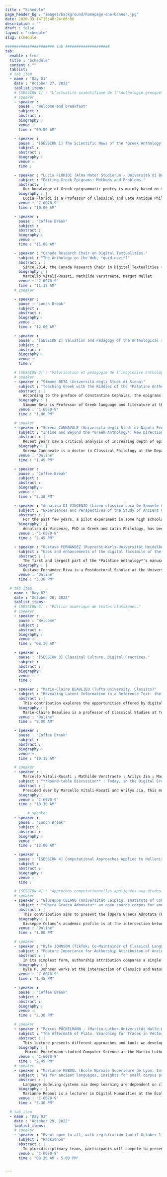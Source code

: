 ```yaml
---
title : "Schedule"
page_header_bg : "images/background/homepage-one-banner.jpg"
date: 2020-03-14T15:40:24+06:00
description : ""
draft : false
layout : "schedule"
slug: schedule

###################### Tab ####################
tab:
  enable : true
  title : "Schedule"
  content : ""
  tablist:
  # tab item
  - name : "Day 01"
    date : "October 27, 2022"
    tablist_items:
    # [SESSION 1] : "L’actualité scientifique de l’*Anthologie grecque*."
    # speaker
    - speaker :
      pause : "Welcome and breakfast"
      subject :
      abstract :
      biography :
      venue :
      time : "09.00 AM"

    - speaker :
      pause : "[SESSION 1] The Scientific News of the *Greek Anthology*."
      subject :
      abstract :
      biography :
      venue :
      time : 

    - speaker : "Lucia FLORIDI (Alma Mater Studiorum - Università di Bologna)"
      subject : "Editing Greek Epigrams: Methods and Problems."
      abstract:  |
        Our knowledge of Greek epigrammatic poetry is mainly based on two fundamental works: the *Palatine Anthology* (PA) and the *Anthology of Planudes* (APl). Minor works are added to these, called *Syllogae Minores*. Some epigrams are also known through indirect tradition (with authors like Athenaeus), or transmitted from papyri or inscriptions. The editors of the *Anthology* are thus confronted with a complex and changing textual translation, ranging from a *textus unicus* to much more varied situations. I will illustrate, in the course of my presentation, the main problems - of critical, textual and exegetical nature - that I have encountered in my capacity as editor of several epigrammatic authors (Strato, Lucillius, Hedylus in particular).
      biography : |
        Lucia Floridi is a Professor of Classical and Late Antique Philology at the Department of Classical Philology and Italian studies of the *Alma Mater Studiorum* - University of Bologna. Her main research interests are Greek and Latin epigrams, with a focus on the erotic and scoptic genres, Hellenistic poetry, prose poetry of the Imperial Age, and the relationship between literature and visual arts. Among her major publications are *Stratone di Sardi. Epigrammi* (Edizioni Dell’Orso, 2007), *Lucillio. Epigrammi* (De Gruyter, 2014), *Edilo. Epigrammi* (De Gruyter, 2020), as well as numerous contributions on authors such as Palladas, Ausonius, Longo Sophista, and Lucian.
      venue : "C-6070-9"
      time : "10.00 AM"

    - speaker :
      pause : "Coffee Break"
      subject :
      abstract :
      biography :
      venue :
      time : "11.00 AM"

    - speaker : "Canada Research Chair on Digital Textualities."
      subject : "The Anthology on the Web, *quid novi*?"
      abstract : |
        Since 2014, the Canada Research Chair in Digital Textualities (CRCDT) is working on a wide project: a digital and collaborative edition of the *Greek Anthology*. Just like the anthological corpus, the edition's platform has undergone multiple reconfigurations. This talk aims to review the challenges and stakes of this vast project and to specify its technical ins and outs.  
      biography : |
        Marcello Vitali-Rosati, Mathilde Verstraete, Margot Mellet
      venue : "C-6070-9"
      time : "11.15 AM"
    # speaker

    - speaker :
      pause : "Lunch Break"
      subject :
      abstract :
      biography :
      venue :
      time : "12.00 AM"

    - speaker :
      pause : "[SESSION 2] Valuation and Pedagogy of the Anthological Imaginary."
      subject :
      abstract :
      biography :
      venue :
      time : 

    # [SESSION 2] : "Valorisation et pédagogie de l’imaginaire anthologique."
    # speaker
    - speaker : "Simone BETA (Università degli Studi di Siena)"
      subject : "Teaching Greek with the Riddles of the *Palatine Anthology*."
      abstract : |
        According to the preface of Constantine Cephalas, the epigrams of the fourteenth book of the Palatine Anthology had a pedagogical purpose: the problems were useful to teach mathematics; the riddles to teach the language. Can these last enigmatic epigrams be useful today to teach Greek language and, in addition, classical mythology? By comparing these little poems to other poetic riddles testified in Greek and Byzantine literature, this paper will prove that the pedagogical function evoked by Cephalas can still be exploited today.
      biography : |
        Simone Beta is Professor of Greek language and literature at the University of Siena. He is the author of numerous monographs and articles on multiple topics such as ancient theatre, rhetoric, epigrammatic poetry (especially enigmas and oracles) and reception of classical culture in the modern era. Regarding comedy, he has mostly worked on Aristophanes and his adpatations. Among his latest publications, we cite *Io, un manoscritto : l’Antologia Palatina si racconta*, (2019) – which has been translated in french and published by Les Belles Lettres – and *Il labirinto della parola. Enigmi, oracoli e sogni nella cultura antica*, (2016).
      venue : "C-6070-9"
      time : "1.00 PM"

    # speaker
    - speaker : "Serena CANNAVALE (Università degli Studi di Napoli Federico II)"
      subject : "Inside and Beyond the *Greek Anthology*: New Directions and Challenges in the Study of Callimachean Epigrams."
      abstract : | 
        Recent years saw a critical analysis of increasing depth of epigrammatic literature, resulting in large-scale studies both on epigrams of epigraphic tradition and on those of literary tradition, and their mutual interplay. Such interest was mostly encouraged by the publication of the Posidippus papyrus, which stimulated new studies on the construction of ancient anthologies and on the arrangement of books of epigrams. Nevertheless, the lack of a recent edition with commentary of Callimachus' epigrams stands out very conspicuously, even though many individual poems have been the object of accurate analysis in valuable papers and monographic studies. Moving from these important recent acquisitions, it is now evident that a modern commentary to Callimachean epigrams should link the individual texts to the epigrammatic tradition as a whole, focusing both on the literary parallels within the *Greek Anthology* and on their epigraphic counterparts. The present talk suggests to apply this approach through three lines of investigation: 1) paying attention to traditional epigrammatic sub-genres (votive, sepulchral, epideictic, erotic, etc.) and to their realizations within the Callimachean corpus, while considering how traditional categories have permeable boundaries that are not so easily traced (consider for example the problematic case of the label of “epideictic” or “ecphrastic” epigram); 2) studying the continuity of transversal topoi and motifs through these sub-genres (e.g. epigrams on misanthropes; epigrams on poets or poetic works; bucolic themes); 3) considering the possibility to relate Callimachus’ epigrams to less known typologies, like those emerging from the Posidippus papyrus (e.g. *nauagika*).
      biography : |
        Serena Cannavale is a doctor in Classical Philology at the Department of Humanities (‘Dipartimento di Studi Umanistici’) of the University of Naples Federico II. Her main research interests are related to Hellenistic epigrams, ancient theatre and the history of classical studies. She has held seminars and lectures in both national and international conferences and published several papers and essays about the history of the Callimachean epigrams' text and their exegesis; the tradition and the reception of classical myths in epigrams from the Hellenistic and the Imperial periods; theatre in ancient Campania. She is editor-in-chief of the journal *Atene e Roma* and she is involved in the International Project “Dictionnaire de l’épigramme littéraire dans l’Antiquité grecque et romaine” (Directors: Doris Meyer et Céline Urlacher-Becht).
      venue : "Online"
      time : "1.45 PM"

    - speaker :
      pause : "Coffee Break"
      subject :
      abstract :
      biography :
      venue :
      time : "2.30 PM"

    - speaker : "Annalisa DI VINCENZO (Liceo classico Luca De Samuele Cagnazzi, Altamura)"
      subject : "Experiences and Perspectives of the Study of Ancient Greek Between School and *Digital Humanities*: a Possible *Fortleben* of the *Palatine Anthology*."
      abstract : |
        For the past few years, a pilot experiment in some high schools has been trying to create a way of working in the field of Digital Humanities on the basis of Greek texts: to start from knowledge to then elaborate a research paradigm through translation skills. Epigrams from the Palatine Anthology are translated in participatory translation workshops starting with the digital version of the ancient manuscript from the 10<sup>th</sup> century BCE, put online by the Perseus Project. On the basis of the Greek poetic text, this practice seeks to identify a possible *Fortleben* of ancient wisdom in contemporary culture (from music to iconographic arts). Associating Greek repertories with digital tools enables the sharing of different translations and connections to contemporary culture (cf. website Anthologiagraeca.org), and goes to fill a gap as well as build a useful bridge between the school system and academia.
      biography : |
        Annalisa di Vincenzo, PhD in Greek and Latin Philology, has been teaching Classics at the Liceo Classico Luca de Samuele Cagnazzi in Altamura since 2005. Following a specialization in software development for didactics, her teaching methods are motivated by the inclusion of digital tools in the classroom. For several years, the project of a digital and collaborative edition of the *Greek Anthology* (CRCDT) has benefitted from important contributions thanks to the involvement of her students in the editing process on the project's platform.
      venue : "C-6070-9"
      time : "2.45 PM"

    - speaker : "Gustavo FERNÁNDEZ (Ruprecht-Karls-Universität Heidelberg. University Library ; Collaborative Research Center 933 'Material Text Cultures')"
      subject : "Uses and enhancements of the digital facsimile of the *Palatine Anthology*."
      abstract : |
        The first and largest part of the *Palatine Anthology*'s manuscript (Codex Palatinus Graecus 23) has been available as a digital facsimile since 2009 at the University Library of Heidelberg. Since then scholars and anyone interested can freely access high quality images of the codex which was previously only available in critical editions or rare and expensive printed facsimiles. This presentation will examine the features of the digital facsimile and its presentation in the website of the University Library of Heidelberg which uses the software DWork. Particular attention will be given to the annotations created jointly and cooperatively between scholars in Heidelberg and Montreal. Finally, existing cases and future possibilities of reuse of the images will be discussed.
      biography : |
        Gustavo Fernández Riva is a Postdoctoral Scholar at the University of Heidelberg (Germany). As a member of the Collaborative Research Centre ‘Material Text Cultures’, he develops tools for editing and researching pre-modern written objects. He studied medieval literature at the universities of Buenos Aires (Argentina) and Porto (Portugal). His Ph.D. dissertation included a critical edition in TEI and Spanish translation of texts by the Middle High German poet Konrad von Würzburg. His current research projects include using network analysis to study shared manuscript transmission of medieval texts and the creation of an open, collaborative dataset of philological *stemmata*.
      venue : "Online"
      time : "3.30 PM"

  # tab item
  - name : "Day 02"
    date : "October 28, 2022"
    tablist_items:
    # [SESSION 3] : "Édition numérique de textes classiques."
    # speaker
    - speaker :
      pause : "Welcome"
      subject :
      abstract :
      biography :
      venue :
      time : "08.30 AM"

    - speaker :
      pause : "[SESSION 3] Classical Culture, Digital Practices."
      subject :
      abstract :
      biography :
      venue :
      time : 

    - speaker : "Marie-Claire BEAULIEU (Tufts University, Classics)"
      subject : "Revealing Latent Information in a Reference Text: the Digital Edition of the *Glossary of Greek Birds*"
      abstract : |
        This contribution explores the opportunities offered by digital publishing for non-linear texts. Like the *Palatine Anthology*, D'Arcy Thompson's *Glossary of Greek Birds* (1896 and 1936) was designed to be read flexibly according to the reader's interests and cross-reference networks. While it is primarily a reference work - essentially a list of Greek bird names combined with ornithological identification through descriptions provided by ancient texts - the most interesting aspect of the *Glossary* is what it does not explicitly say, for the references to the ancient texts cover a wealth of information about the literary, mythological, and historical associations of the birds cited as well as the relationships among them. This talk will detail the encoding techniques and processes such as formal concept analysis employed by the project to bring out this information and use it as a tool to navigate through the text.
      biography : |
        Marie-Claire Beaulieu is a professor of Classical Studies at Tufts University. Her main research areas are Greek mythology (including Greek religion and the role of women in Greek mythology) and Digital Humanities. She co-directed the Perseids project : a large initiative to build infrastructures in the field of digital humanities, through the design of collaborative editing and annotation software. Marie-Claire Beaulieu is also interested in the use of the digital medium to foster greater engagement with the ancient world through the study of language, art and culture.
      venue : "Online"
      time : "9.00 AM"

    - speaker :
      pause : "Coffee Break"
      subject :
      abstract :
      biography :
      venue :
      time : "10.15 AM"

    # speaker
    - speaker : |
        Marcello Vitali-Rosati ; Mathilde Verstraete ; Arilys Jia ; Margot Mellet ; Dominic Forest ; Emmanuel Château-Dutier ; Servanne Monjour ; Irene Stigliano.
      subject : "**Round-table Discussion** : Today, in the Digital Era…."
      abstract : |
        Presided over by Marcello Vitali-Rosati and Arilys Jia, this multilingual round table will give the floor to speakers from different backgrounds to think and redefine the most fundamental aspects of digital technologies according to their worldviews. 
      biography : 
      venue : "C-6070-9"
      time : "10.30 AM"

          # speaker
    - speaker :
      pause : "Lunch Break"
      subject :
      abstract :
      biography :
      venue :
      time : "12.00 AM"

    - speaker :
      pause : "[SESSION 4] Computational Approaches Applied to Hellenistic Studies."
      subject :
      abstract :
      biography :
      venue :
      time :  

    # [SESSION 4] : "Approches computationnelles appliquées aux études hellénistiques."
    # speaker
    - speaker : "Giuseppe CELANO (Universität Leipzig, Institute of Computer Science)"
      subject : "*Opera Graeca Adnotata*: an open source corpus for annotated Ancient Greek texts."
      abstract : |
        This contribution aims to present the [Opera Graeca Adnotata (OGA)](http://oga.informatik.uni-leipzig.de/it/index.html) corpus. OGA provides morphosyntactic annotations for most Ancient Greek texts of the Perseus Digital Library. In order for the corpus to be scalable, annotations in OGA are following PAULA XML formalism. Currently, the OGA corpus represents the largest open source annotated resource for Ancient Greek, in that both texts and the attached annotations can be freely queried and reused under a CC BY-NC 4.0 licence.
      biography : |
        Giuseppe Celano’s academic profile is at the intersection between humanities (linguistics and classics) and computer science. He started his academic career as a classicist, with a focus on the study of Ancient Greek and Latin grammar. He obtained his PhD in Classical Philology in 2008, with a thesis on word order in Plato’s *Phaedo*. He was a research fellow for a German-Italian research project on the structure of the argument in Ancient Greek and Yucatec Mayan, run at the University of Erfurt and Pavia, from 2012-2013. Subsequently, in late 2013, he joined the Humboldt Chair of Digital Humanities at Leipzig University to work on Ancient Greek and Latin treebanks. In April 2018, he joined the Natural Language Processing Group of Leipzig University, where he worked until September 2018 on a DFG (Deutsche Forschungsgemeinschaft) project on actionality classes and coding asymmetries. In the same Institute, he has been an independent DFG researcher since October 2018, working on the annotation of Ancient Greek and Latin data. 
      venue : "Online"
      time : "1.00 PM"

    # speaker
    - speaker : "Kyle JOHNSON (TikTok; Co-Maintainer of Classical Language Toolkit (CLTK))"
      subject : "Feature Importance for Authorship Attribution of Ancient Greek Pseudepigrapha and Forgeries."
      abstract : |
        In its simplest form, authorship attribution compares a single suspect text to a larger body of known-authentic texts by identifying anachronisms of history, grammar, and vocabulary. For instance, Lorenzo Valla refuted ancient authorship of the *Donatio Constantini* by finding grammatical mistakes and turns of phrase that would have been implausible in the 4<sup>th</sup> century. While the textual critic chooses distinguishing characteristics relevant to the investigation of a specific text, can we generalize about how useful particular features are across all authorship inquiries? This lecture provides quantitative information about the relative importance of categories of features (part-of-speech, syntax, vocabulary, and semantics) to three types of authorship attribution tasks: 1) disambiguation of two authors of the same genre (e.g., Thucydides vs. Polybius); 2) pseudepigrapha, anonymous texts mistakenly attributed during antiquity or the Middle Ages to a known author (e.g., Aristotle vs. Pseudo-Aristotle); and 3) forgeries from the Renaissance through the early Modern era (e.g., Erasmus's *De duplici martyrio*). In a series of experiments, attribution of dubious texts is approached as a supervised machine learning task. Using features directly from the Classical Language Toolkit (CLTK) and the same non-optimized algorithm for each comparison, this investigation provides insights into both stylometry for Ancient Greek literature and the utility of the natural language processing (NLP) for authorship attribution.
      biography : |
        Kyle P. Johnson works at the intersection of Classics and Natural Language Processing (NLP). He has a Ph.D. in Classics (NYU, 2012) and now works in industry. Having published on Homer and written a dissertation on Julius Caesar, he now devotes his research to the Classical Language Toolkit (CLTK), an open source software project that intends to offer NLP to the roughly 200 extant pre-modern languages.
      venue : "C-6070-9"
      time : "1.45 PM"

    - speaker :
      pause : "Coffee Break"
      subject :
      abstract :
      biography :
      venue :
      time : "2.30 PM"

    # speaker
    - speaker : "Marcus PÖCKELMANN - (Martin-Luther-Universität Halle-Wittenberg, Institute of Computer Science)"
      subject : "The Aftermath of Plato. Searching for Traces in Vector Space."
      abstract : |
        This lecture presents different approaches and tools we developed within the project *Digital Plato* for the investigation of the aftermath and reception of Plato’s work. The essential aspect was the search for intertextual references to Plato in ancient Greek literature, especially text passages that have been paraphrased by other authors. One of our approaches, which will be explained here in detail, makes use of word embeddings and the Word Mover’s Distance (WMD) in particular to identify them. It was integrated into a comprehensive, web-based work environment that allows the exploratory analysis of such references. In fact, the tools developed for the Platonic works have become so versatile that they can also be applied to the study of aftermath and reception development of other ancient authors within the corpus.
      biography : |
         Marcus Pöckelmann studied Computer Science at the Martin Luther University Halle-Wittenberg and has been a member of the research group Molitor/Ritter since 2013. Within several interdisciplinary research projects, he develops web-based applications for the investigation of intertextuality together with colleagues from different disciplines of the humanities. These include the working environments LERA for the analysis of complex text variants for scholarly editions, and Paraphrasis for the retrieval and evaluation of paraphrased text passages in ancient Greek literature.
      venue : "C-6070-9"
      time : "2.45 PM"
    # speaker
    - speaker : "Marianne REBOUL (École Normale Supérieure de Lyon, Institut d'histoire des représentations et des idées dans la modernité)"
      subject : "AI for ancient languages, insights for small corpus processing."
      abstract : |
        Language modeling systems via deep learning are dependent on clean and massive data. However, such data does not exist for all languages nor eras. It is therefore necessary to go through other less traditional ways, especially if we want to study the way ancient texts were translated. Indeed, translations are only loosely aligned with the various source texts to which they refer, especially since translation modes and requirements change over time. The challenge of AI use for translatology and ancient languages is found therefore, among other things, in the “blind” study of ancient texts’ perception and transmission evolution, i.e. without any theoretical preconceptions, in order to re-examine previously unverifiable hypotheses and, if necessary, to offer new ones. We propose to apply our reflection to a particular case study, the 16<sup>th</sup> and 17<sup>th</sup>-century French translations of the *Iliad* and the *Odyssey*.
      biography : |
        Marianne Reboul is a lecturer in Digital Humanities at the École Normale Supérieure de Lyon, specializing in digital humanities and classics, more precisely in “digital classics”. She works in particular on the application of artificial intelligence techniques to ancient languages.
      venue : "C-6070-9"
      time : "3.30 PM"

  # tab item
  - name : "Day 03"
    date : "October 29, 2022"
    tablist_items:
    # speaker
    - speaker : "Event open to all, with registration (until October 1, 2022)"
      subject : "Hackathon"
      abstract : |
        In pluridisciplinary teams, participants will compete to present prototypes that use algorithmic methods in order explore and analyse the corpus of the *Greek Anthology*. Participants will have the opportunity to test the project’s APIs ("For a digital and collaborative edition of the *Greek Anthology*") and our partners' (such as the Palatine Library of Heidelberg, or the Perseus Digital Library). This last day will allow the use of what was produced during the CRCEN's « Greek Anthology » project on the one hand, and during the workshop on the other hand, while bringing out new potentialities of research.
      venue : "C-6070-9"
      time : "08.30 AM - 5.00 PM"


---
```

